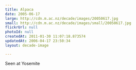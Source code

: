 ```yaml
---
title: Alpaca
date: 2005-06-17
large: http://cdn.m.ac.nz/decade/images/20050617.jpg
small: http://cdn.m.ac.nz/decade/images/small/20050617.jpg
flickrUrl: null
photoId: null
createdAt: 2011-01-30 11:07:18.873574
updatedAt: 2006-04-17 23:50:34
layout: decade-image

---
```

Seen at Yosemite

